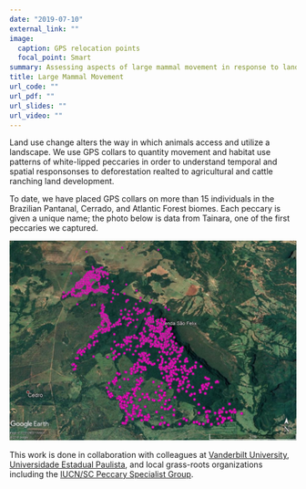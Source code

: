 ```yaml
---
date: "2019-07-10"
external_link: ""
image:
  caption: GPS relocation points
  focal_point: Smart
summary: Assessing aspects of large mammal movement in response to land use change
title: Large Mammal Movement
url_code: ""
url_pdf: ""
url_slides: ""
url_video: ""
---
```


Land use change alters the way in which animals access and utilize a landscape. We use GPS collars to quantity movement and habitat use patterns of white-lipped peccaries in order to understand temporal and spatial responsonses to deforestation realted to agricultural and cattle ranching land development.

To date, we have placed GPS collars on more than 15 individuals in the Brazilian Pantanal, Cerrado, and Atlantic Forest biomes. Each peccary is given a unique name; the photo below is data from Tainara, one of the first peccaries we captured. 


<section style="text-align: center;">

<img src="./images/Tainara_points.jpg">

</section>

This work is done in collaboration with colleagues at [Vanderbilt University](https://my.vanderbilt.edu/malujorge/), [Universidade Estadual Paulista](https://www.researchgate.net/profile/Milton_Ribeiro2), and local grass-roots organizations including the [IUCN/SC Peccary Specialist Group](https://www.facebook.com/peccary.pecari).